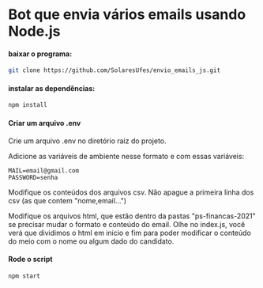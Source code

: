 # Bot que envia vários emails usando Node.js

#### baixar o programa:
```sh
git clone https://github.com/SolaresUfes/envio_emails_js.git
```

#### instalar as dependências:
```sh
npm install
```

#### Criar um arquivo .env
Crie um arquivo .env no diretório raiz do projeto.

Adicione as variáveis de ambiente nesse formato e com essas variáveis:

```
MAIL=email@gmail.com
PASSWORD=senha
```

Modifique os conteúdos dos arquivos csv. Não apague a primeira linha dos csv (as que contem "nome,email...")

Modifique os arquivos html, que estão dentro da pastas "ps-financas-2021" se precisar mudar o formato e conteúdo do email.
Olhe no index.js, você verá que dividimos o html em inicio e fim para poder modificar o conteúdo do meio com o nome ou algum dado do candidato.


#### Rode o script
```sh
npm start
```

